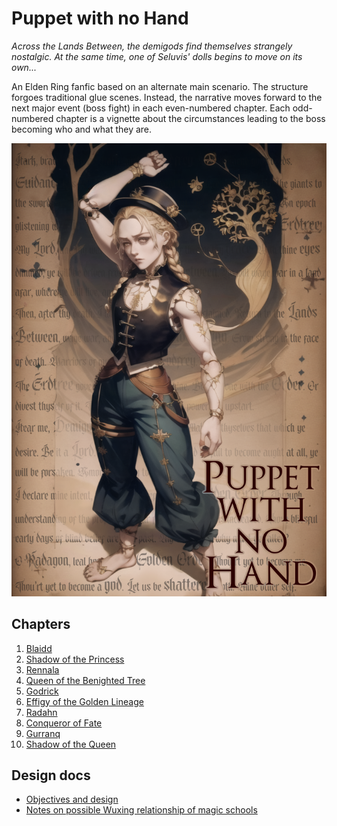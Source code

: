 # Puppet with no Hand

_Across the Lands Between, the demigods find themselves strangely nostalgic. At the same time, one of Seluvis' dolls begins to move on its own..._

An Elden Ring fanfic based on an alternate main scenario. The structure forgoes traditional glue scenes. Instead, the narrative moves forward to the next major event (boss fight) in each even-numbered chapter. Each odd-numbered chapter is a vignette about the circumstances leading to the boss becoming who and what they are.

![cover image](./cover-doll-01.png)

## Chapters

1. [Blaidd](./01-blaidd.md)
2. [Shadow of the Princess](./02-shadow-of-the-princess.md)
3. [Rennala](./03-rennala.md)
4. [Queen of the Benighted Tree](./04-queen-of-the-benighted-tree.md)
5. [Godrick](./05-godrick.md)
6. [Effigy of the Golden Lineage](./06-effigy-of-the-golden-lineage.md)
7. [Radahn](./07-radahn.md)
8. [Conqueror of Fate](./08-conqueror-of-fate.md)
9. [Gurranq](./09-gurranq.md)
10. [Shadow of the Queen](./10-shadow-of-the-queen.md)

## Design docs

- [Objectives and design](./outline.md)
- [Notes on possible Wuxing relationship of magic schools](./wuxing.md)